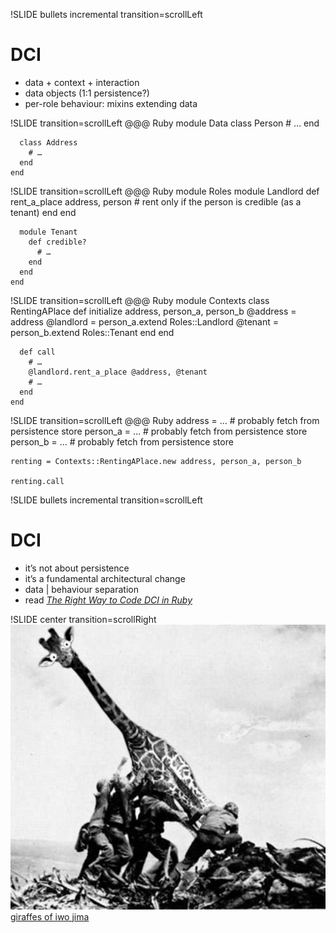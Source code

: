 !SLIDE bullets incremental transition=scrollLeft
# DCI
* data + context + interaction
* data objects (1:1 persistence?)
* per-role behaviour: mixins extending data

!SLIDE transition=scrollLeft
    @@@ Ruby
    module Data
      class Person
        # …
      end

      class Address
        # …
      end
    end

!SLIDE transition=scrollLeft
    @@@ Ruby
    module Roles
      module Landlord
        def rent_a_place address, person
          # rent only if the person is credible (as a tenant)
        end
      end

      module Tenant
        def credible?
          # …
        end
      end
    end

!SLIDE transition=scrollLeft
    @@@ Ruby
    module Contexts
      class RentingAPlace
        def initialize address, person_a, person_b
          @address  = address
          @landlord = person_a.extend Roles::Landlord
          @tenant   = person_b.extend Roles::Tenant
        end
      end

      def call
        # …
        @landlord.rent_a_place @address, @tenant
        # …
      end
    end

!SLIDE transition=scrollLeft
    @@@ Ruby
    address  = …   # probably fetch from persistence store
    person_a = …   # probably fetch from persistence store
    person_b = …   # probably fetch from persistence store

    renting = Contexts::RentingAPlace.new address, person_a, person_b

    renting.call

!SLIDE bullets incremental transition=scrollLeft
# DCI
* it’s not about persistence
* it’s a fundamental architectural change
* data | behaviour separation
* read _[The Right Way to Code DCI in Ruby](http://mikepackdev.com/blog_posts/24-the-right-way-to-code-dci-in-ruby)_

!SLIDE center transition=scrollRight
![giraffe](giraffe.jpg)
[giraffes of iwo jima](http://www.johnnycheeseburger.com/post/1528439687)
